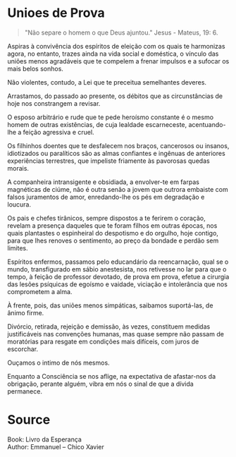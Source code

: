 # Unioes de Prova
> "Não separe o homem o que Deus ajuntou." Jesus - Mateus, 19: 6. 

Aspiras à convivência dos espíritos de eleição com os quais te harmonizas agora, no entanto, trazes ainda na vida social e doméstica, o vínculo das uniões menos agradáveis que te compelem a frenar impulsos e a sufocar os mais belos sonhos.

Não violentes, contudo, a Lei que te preceitua semelhantes deveres.

Arrastamos, do passado ao presente, os débitos que as circunstâncias de hoje nos constrangem a revisar.

O esposo arbitrário e rude que te pede heroísmo constante é o mesmo homem de outras existências, de cuja lealdade escarneceste, acentuando-lhe a feição agressiva e cruel.

Os filhinhos doentes que te desfalecem nos braços, cancerosos ou insanos, idiotizados ou paralíticos são as almas confiantes e ingênuas de anteriores experiências terrestres, que impeliste friamente às pavorosas quedas morais.

A companheira intransigente e obsidiada, a envolver-te em farpas magnéticas de ciúme, não é outra senão a jovem que outrora embaiste com falsos juramentos de amor, enredando-lhe os pés em degradação e loucura.

Os pais e chefes tirânicos, sempre dispostos a te ferirem o coração, revelam a presença daqueles que te foram filhos em outras épocas, nos quais plantastes o espinheiral do despotismo e do orgulho, hoje contigo, para que lhes renoves o sentimento, ao preço da bondade e perdão sem limites.

Espíritos enfermos, passamos pelo educandário da reencarnação, qual se o mundo, transfigurado em sábio anestesista, nos retivesse no lar para que o tempo, à feição de professor devotado, de prova em prova, efetue a cirurgia das lesões psíquicas de egoísmo e vaidade, viciação e intolerância que nos comprometem a alma.

À frente, pois, das uniões menos simpáticas, saibamos suportá-las, de ânimo firme.

Divórcio, retirada, rejeição e demissão, às vezes, constituem medidas justificáveis nas convenções humanas, mas quase sempre não passam de moratórias para resgate em condições mais difíceis, com juros de escorchar.

Ouçamos o intimo de nós mesmos.

Enquanto a Consciência se nos aflige, na expectativa de afastar-nos da obrigação, perante alguém, vibra em nós o sinal de que a dívida permanece. 

# Source
Book: Livro da Esperança  
Author: Emmanuel – Chico Xavier  
